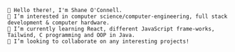 
    👋 Hello there!, I'm Shane O'Connell.
    👀 I’m interested in computer science/computer-engineering, full stack development & computer hardware.
    🌱 I’m currently learning React, different JavaScript frame-works, Tailwind, C programming and OOP in Java.
    📝 I’m looking to collaborate on any interesting projects!
